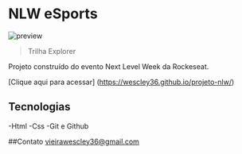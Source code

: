 # NLW eSports 

![preview](./assets/.github/preview.png)

>Trilha Explorer

Projeto construído do evento Next Level Week da Rockeseat.

[Clique aqui para acessar] (https://wescley36.github.io/projeto-nlw/)

## Tecnologias
-Html
-Css
-Git e Github

##Contato
vieirawescley36@gmail.com
